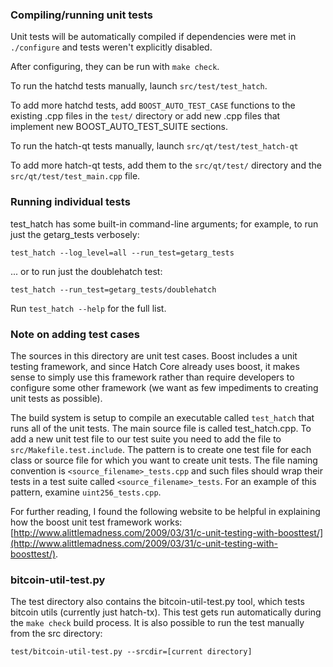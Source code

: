 ### Compiling/running unit tests

Unit tests will be automatically compiled if dependencies were met in `./configure`
and tests weren't explicitly disabled.

After configuring, they can be run with `make check`.

To run the hatchd tests manually, launch `src/test/test_hatch`.

To add more hatchd tests, add `BOOST_AUTO_TEST_CASE` functions to the existing
.cpp files in the `test/` directory or add new .cpp files that
implement new BOOST_AUTO_TEST_SUITE sections.

To run the hatch-qt tests manually, launch `src/qt/test/test_hatch-qt`

To add more hatch-qt tests, add them to the `src/qt/test/` directory and
the `src/qt/test/test_main.cpp` file.

### Running individual tests

test_hatch has some built-in command-line arguments; for
example, to run just the getarg_tests verbosely:

    test_hatch --log_level=all --run_test=getarg_tests

... or to run just the doublehatch test:

    test_hatch --run_test=getarg_tests/doublehatch

Run `test_hatch --help` for the full list.

### Note on adding test cases

The sources in this directory are unit test cases.  Boost includes a
unit testing framework, and since Hatch Core already uses boost, it makes
sense to simply use this framework rather than require developers to
configure some other framework (we want as few impediments to creating
unit tests as possible).

The build system is setup to compile an executable called `test_hatch`
that runs all of the unit tests.  The main source file is called
test_hatch.cpp. To add a new unit test file to our test suite you need 
to add the file to `src/Makefile.test.include`. The pattern is to create 
one test file for each class or source file for which you want to create 
unit tests.  The file naming convention is `<source_filename>_tests.cpp` 
and such files should wrap their tests in a test suite 
called `<source_filename>_tests`. For an example of this pattern, 
examine `uint256_tests.cpp`.

For further reading, I found the following website to be helpful in
explaining how the boost unit test framework works:
[http://www.alittlemadness.com/2009/03/31/c-unit-testing-with-boosttest/](http://www.alittlemadness.com/2009/03/31/c-unit-testing-with-boosttest/).

### bitcoin-util-test.py

The test directory also contains the bitcoin-util-test.py tool, which tests bitcoin utils (currently just hatch-tx). This test gets run automatically during the `make check` build process. It is also possible to run the test manually from the src directory:

```
test/bitcoin-util-test.py --srcdir=[current directory]

```